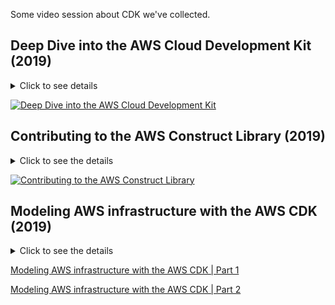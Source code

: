 Some video session about CDK we've collected.

## Deep Dive into the AWS Cloud Development Kit (2019)
<details>
<summary>Click to see details</summary>
In this session, you develop an AWS CDK application and learn how to quickly assemble AWS infrastructure. We explore the
AWS Construct Library and show you how easy it is to configure your cloud resources, manage permissions, connect event
sources, and build and publish your own constructs.

**Presenters**: Jason Fulghum & Elad Ben-Israel
</details>

[![Deep Dive into the AWS Cloud Development Kit](http://img.youtube.com/vi/9As_ZIjUGmY/0.jpg)](http://www.youtube.com/watch?v=9As_ZIjUGmY)

## Contributing to the AWS Construct Library (2019)

<details>
<summary>Click to see the details</summary>
In this session, we discuss the design patterns and considerations in the AWS Construct Library, all in the context of a
new contribution to the project that we’ll live code in TypeScript on stage.

**Presenters**: Lee Packham & Rico Huijbers
</details>

[![Contributing to the AWS Construct Library](http://img.youtube.com/vi/eqKxp5MzuVA/0.jpg)](http://www.youtube.com/watch?v=eqKxp5MzuVA)

## Modeling AWS infrastructure with the AWS CDK (2019)

<details>
<summary>Click to see the details</summary>

This is a two-part live coding session on building your AWS infrastructure using the AWS CDK. The AWS Cloud Development Kit (AWS CDK), is an open source software development framework that makes it easy for developers to model and provision cloud native applications using familiar tools and programming languages. AWS CDK accelerates your application development velocity by giving you the familiarity and expressive power of object oriented programming languages and the simplicity of higher-level abstractions for AWS services that encapsulate AWS best practices, removing the need to worry about detailed configuration.

**Presenters**: Nicki Stone & Elad Ben-Israel
</details>

[Modeling AWS infrastructure with the AWS CDK | Part 1](https://www.twitch.tv/videos/485854357)

[Modeling AWS infrastructure with the AWS CDK | Part 2](https://www.twitch.tv/videos/486434198)